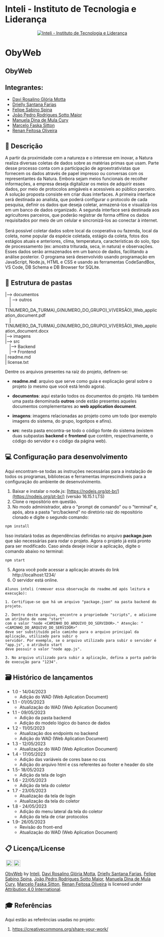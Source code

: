# Inteli - Instituto de Tecnologia e Liderança

<p align="center">
<a href= "https://www.inteli.edu.br/"><img src="https://www.inteli.edu.br/wp-content/uploads/2021/08/20172028/marca_1-2.png" alt="Inteli - Instituto de Tecnologia e Liderança" border="0"></a>
</p>

# ObyWeb

## ObyWeb

## Integrantes:

- <a href="https://www.linkedin.com/in/davi-motta-53bba618b/">Davi Rosalino Glória Motta</a>
- <a href="https://www.linkedin.com/in/drielly-farias/">Drielly Santana Farias</a>
- <a href="https://www.linkedin.com/in/felipe-sabino-spina-b33372271/">Felipe Sabino Spina</a>
- <a href="https://www.linkedin.com/in/victorbarq/">João Pedro Rodrigues Sotto Maior</a>
- <a href="https://www.linkedin.com/in/victorbarq/">Manuela Dina de Mula Cury</a>
- <a href="https://www.linkedin.com/in/victorbarq/">Marcelo Faska Sitton</a>
- <a href="https://www.linkedin.com/in/renan-feitosa-44328524a/">Renan Feitosa Oliveira</a>

## 📝 Descrição

A partir da proximidade com a natureza e o interesse em inovar, a Natura realiza diversas coletas de dados sobre as matérias primas que usam. Parte desse processo conta com a participação de agroextrativistas que fornecem os dados através de papel impresso ou conversas com os representantes da Natura. Embora sejam meios funcionais de recolher informações, a empresa deseja digitalizar os meios de adquirir esses dados, por meio de protocolos amigáveis e acessíveis ao público parceiro.<br>
A solução proposta consiste em criar duas interfaces. A primeira interface será destinada ao analista, que poderá configurar o protocolo de cada pesquisa, definir os dados que deseja coletar, armazená-los e visualizá-los em um banco de dados organizado. A segunda interface será destinada aos agricultores parceiros, que poderão registrar de forma offline os dados requisitados por meio de um celular e sincronizá-los ao conectar à internet.<br>  
Será possível coletar dados sobre local da cooperativa ou fazenda, local da coleta, nome popular da espécie coletada, estágio da coleta, fotos dos estágios atuais e anteriores, clima, temperatura, características do solo, tipo de processamento (ex: amostra triturada, seca, in natura) e observações. Esses dados serão armazenados em um banco de dados, facilitando a análise posterior.
O programa será desenvolvido usando programação em JavaScript, Node.js, HTML e CSS e usando as ferramentas CodeSandBox, VS Code, DB Schema e DB Browser for SQLite.

## 📁 Estrutura de pastas

|--> documentos<br>
&emsp;| --> outros <br>
&emsp;| T(NUMERO_DA_TURMA)\_G(NUMERO_DO_GRUPO)\_V(VERSÃO)\_Web_application_document.pdf<br>
&emsp;| T(NUMERO_DA_TURMA)\_G(NUMERO_DO_GRUPO)\_V(VERSÃO)\_Web_application_document.docx<br>
|--> imagens<br>
|--> src<br>
&emsp;|--> Backend<br>
&emsp;|--> Frontend<br>
| readme.md<br>
| license.txt

Dentre os arquivos presentes na raiz do projeto, definem-se:

- <b>readme.md</b>: arquivo que serve como guia e explicação geral sobre o projeto (o mesmo que você está lendo agora).

- <b>documentos</b>: aqui estarão todos os documentos do projeto. Há também uma pasta denominada <b>outros</b> onde estão presentes aqueles documentos complementares ao <b>web application document</b>.

- <b>imagens</b>: imagens relacionadas ao projeto como um todo (por exemplo imagens do sistema, do grupo, logotipos e afins).

- <b>src</b>: nesta pasta encontra-se todo o código fonte do sistema (existem duas subpastas <b>backend</b> e <b>frontend</b> que contêm, respectivamente, o código do servidor e o código da página web).

## 💻 Configuração para desenvolvimento

Aqui encontram-se todas as instruções necessárias para a instalação de todos os programas, bibliotecas e ferramentas imprescindíveis para a configuração do ambiente de desenvolvimento.

1.  Baixar e instalar o node.js: [https://nodejs.org/pt-br/](https://nodejs.org/pt-br/) (versão 16.15.1 LTS)
2.  Clone o repositório em questão.
3.  No modo administrador, abra o "prompt de comando" ou o "terminal" e, após, abra a pasta "src/backend" no diretório raiz do repositório clonado e digite o segundo comando:

```sh
npm install
```

Isso instalará todas as dependências definidas no arquivo <b>package.json</b> que são necessárias para rodar o projeto. Agora o projeto já está pronto para ser modificado. Caso ainda deseje iniciar a aplicação, digite o comando abaixo no terminal:

```sh
npm start
```

5. Agora você pode acessar a aplicação através do link http://localhost:1234/
6. O servidor está online.

```
Alunos inteli (remover essa observação do readme.md após leitura e execução):

1. Certifique-se que há um arquivo "package.json" na pasta backend do projeto.

2. Dentro deste arquivo, encontre a propriedade "scripts", e adicione um atributo de nome "start"
com o valor "node <CAMINHO_DO_ARQUIVO_DO_SERVIDOR>." Atenção: "<CAMINHO_DO_ARQUIVO_DO_SERVIDOR>"
deve ser substituído pelo caminho para o arquivo principal da aplicação, utilizado para subir o
servidor. Por exemplo, se o arquivo utilizado para subir o servidor é "app.js", o atributo start
deve possuir o valor "node app.js".

3. No arquivo utilizado para subir a aplicação, defina a porta padrão de execução para "1234".
```

## 🗃 Histórico de lançamentos

- 1.0 - 14/04/2023
  - Adição do WAD (Web Aplication Document)
- 1.1 - 01/05/2023
  - Atualização do WAD (Web Aplication Document)
- 1.1 - 09/05/2023
  - Adição da pasta backend
  - Adição do modelo lógico do banco de dados
- 1.2 - 11/05/2023
  - Atualização dos endpoints no backend
  - Adição do WAD (Web Aplication Document)
- 1.3 - 12/05/2023
  - Atualização do WAD (Web Aplication Document)
- 1.4 - 17/05/2023
  - Adição das variáveis de cores base no css
  - Adição do arquivo html e css referentes ao footer e header do site
- 1.5- 18/05/2023
  - Adição da tela de login
- 1.6 - 22/05/2023
  - Adição da tela do coletor
- 1.7 - 23/05/2023
  - Atualização da tela de login
  - Atualização da tela do coletor
- 1.8 - 24/05/2023
  - Adição do menu lateral da tela do coletor
  - Adição da tela de criar protocolos
- 1.9- 26/05/2023
  - Revisão do front-end
  - Atualização do WAD (Web Aplication Document)

## 📋 Licença/License

<img style="height:22px!important;margin-left:3px;vertical-align:text-bottom;" src="https://mirrors.creativecommons.org/presskit/icons/cc.svg?ref=chooser-v1"><img style="height:22px!important;margin-left:3px;vertical-align:text-bottom;" src="https://mirrors.creativecommons.org/presskit/icons/by.svg?ref=chooser-v1"><p xmlns:cc="http://creativecommons.org/ns#" xmlns:dct="http://purl.org/dc/terms/"><a property="dct:title" rel="cc:attributionURL" href="https://github.com/2023M2T7-Inteli/Projeto3">ObyWeb</a> by <a rel="cc:attributionURL dct:creator" property="cc:attributionName" href="https://www.inteli.edu.br">Inteli</a>, <a href="https://www.linkedin.com/in/davi-motta-53bba618b/">Davi Rosalino Glória Motta</a>, <a href="https://www.linkedin.com/in/drielly-farias/">Drielly Santana Farias</a>, <a href="https://www.linkedin.com/in/felipe-sabino-spina-b33372271/">Felipe Sabino Spina</a>, <a href="https://www.linkedin.com/in/victorbarq/">João Pedro Rodrigues Sotto Maior</a>, <a href="https://www.linkedin.com/in/victorbarq/">Manuela Dina de Mula Cury</a>, <a href="https://www.linkedin.com/in/victorbarq/">Marcelo Faska Sitton</a>, <a href="https://www.linkedin.com/in/renan-feitosa-44328524a/">Renan Feitosa Oliveira</a> is licensed under <a href="http://creativecommons.org/licenses/by/4.0/?ref=chooser-v1" target="_blank" rel="license noopener noreferrer" style="display:inline-block;">Attribution 4.0 International</a>.</p>



## 🎓 Referências

Aqui estão as referências usadas no projeto:

1. <https://creativecommons.org/share-your-work/>
